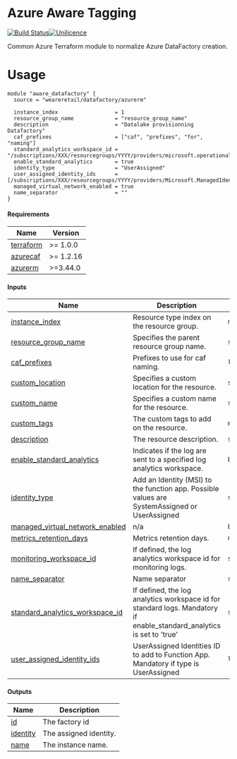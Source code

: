 # Azure Aware Tagging

[![Build Status](https://dev.azure.com/weareretail/Tooling/_apis/build/status/mod_azu_data_factory?repoName=mod_azu_data_factory&branchName=master)](https://dev.azure.com/weareretail/Tooling/_build/latest?definitionId=11&repoName=mod_azu_data_factory&branchName=master)[![Unilicence](https://img.shields.io/badge/licence-The%20Unilicence-green)](LICENCE)

Common Azure Terraform module to normalize Azure DataFactory creation.

# Usage

```hcl
module "aware_datafactory" {
  source = "weareretail/datafactory/azurerm"

  instance_index                  = 1
  resource_group_name             = "resource_group_name"
  description                     = "Datalake provisionning Datafactory"
  caf_prefixes                    = ["caf", "prefixes", "for", "naming"]
  standard_analytics_workspace_id = "/subscriptions/XXX/resourcegroups/YYYY/providers/microsoft.operationalinsights/workspaces/adf_workspace"
  enable_standard_analytics       = true
  identity_type                   = "UserAssigned"
  user_assigned_identity_ids      = [/subscriptions/XXX/resourcegroups/YYYY/providers/Microsoft.ManagedIdentity/userAssignedIdentities/adf_managed_identity]
  managed_virtual_network_enabled = true
  name_separator                  = ""
}

```

<!-- BEGIN_TF_DOCS -->
#### Requirements

| Name | Version |
|------|---------|
| <a name="requirement_terraform"></a> [terraform](#requirement\_terraform) | >= 1.0.0 |
| <a name="requirement_azurecaf"></a> [azurecaf](#requirement\_azurecaf) | >= 1.2.16 |
| <a name="requirement_azurerm"></a> [azurerm](#requirement\_azurerm) | >=3.44.0 |

#### Inputs

| Name | Description | Type | Default | Required |
|------|-------------|------|---------|:--------:|
| <a name="input_instance_index"></a> [instance\_index](#input\_instance\_index) | Resource type index on the resource group. | `number` | n/a | yes |
| <a name="input_resource_group_name"></a> [resource\_group\_name](#input\_resource\_group\_name) | Specifies the parent resource group name. | `string` | n/a | yes |
| <a name="input_caf_prefixes"></a> [caf\_prefixes](#input\_caf\_prefixes) | Prefixes to use for caf naming. | `list(string)` | `[]` | no |
| <a name="input_custom_location"></a> [custom\_location](#input\_custom\_location) | Specifies a custom location for the resource. | `string` | `""` | no |
| <a name="input_custom_name"></a> [custom\_name](#input\_custom\_name) | Specifies a custom name for the resource. | `string` | `""` | no |
| <a name="input_custom_tags"></a> [custom\_tags](#input\_custom\_tags) | The custom tags to add on the resource. | `map(string)` | `{}` | no |
| <a name="input_description"></a> [description](#input\_description) | The resource description. | `string` | `""` | no |
| <a name="input_enable_standard_analytics"></a> [enable\_standard\_analytics](#input\_enable\_standard\_analytics) | Indicates if the log are sent to a specified log analytics workspace. | `bool` | `false` | no |
| <a name="input_identity_type"></a> [identity\_type](#input\_identity\_type) | Add an Identity (MSI) to the function app. Possible values are SystemAssigned or UserAssigned | `string` | `"SystemAssigned"` | no |
| <a name="input_managed_virtual_network_enabled"></a> [managed\_virtual\_network\_enabled](#input\_managed\_virtual\_network\_enabled) | n/a | `bool` | `false` | no |
| <a name="input_metrics_retention_days"></a> [metrics\_retention\_days](#input\_metrics\_retention\_days) | Metrics retention days. | `number` | `30` | no |
| <a name="input_monitoring_workspace_id"></a> [monitoring\_workspace\_id](#input\_monitoring\_workspace\_id) | If defined, the log analytics workspace id for monitoring logs. | `string` | `null` | no |
| <a name="input_name_separator"></a> [name\_separator](#input\_name\_separator) | Name separator | `string` | `"-"` | no |
| <a name="input_standard_analytics_workspace_id"></a> [standard\_analytics\_workspace\_id](#input\_standard\_analytics\_workspace\_id) | If defined, the log analytics workspace id for standard logs. Mandatory if enable\_standard\_analytics is set to 'true' | `string` | `null` | no |
| <a name="input_user_assigned_identity_ids"></a> [user\_assigned\_identity\_ids](#input\_user\_assigned\_identity\_ids) | UserAssigned Identities ID to add to Function App. Mandatory if type is UserAssigned | `list(string)` | `null` | no |

#### Outputs

| Name | Description |
|------|-------------|
| <a name="output_id"></a> [id](#output\_id) | The factory id |
| <a name="output_identity"></a> [identity](#output\_identity) | The assigned identity. |
| <a name="output_name"></a> [name](#output\_name) | The instance name. |
<!-- END_TF_DOCS -->
